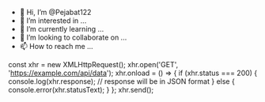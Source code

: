 - 👋 Hi, I’m @Pejabat122
- 👀 I’m interested in ...
- 🌱 I’m currently learning ...
- 💞️ I’m looking to collaborate on ...
- 📫 How to reach me ...

<!---
Pejabat122/Pejabat122 is a ✨ special ✨ repository because its `README.md` (this file) appears on your GitHub profile.
You can click the Preview link to take a look at your changes.
--->
const xhr = new XMLHttpRequest();
xhr.open('GET', 'https://example.com/api/data');
xhr.onload = () => {
  if (xhr.status === 200) {
    console.log(xhr.response); // response will be in JSON format
  } else {
    console.error(xhr.statusText);
  }
};
xhr.send();

